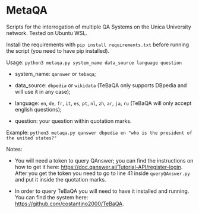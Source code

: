 # MetaQA
Scripts for the interrogation of multiple QA Systems on the Unica University network. Tested on Ubuntu WSL.

Install the requirements with
```pip install requirements.txt```
before running the script (you need to have pip installed).

Usage: ```python3 metaqa.py system_name data_source language question```

- system_name: ```qanswer``` or ```tebaqa```;

- data_source: ```dbpedia``` or ```wikidata``` (TeBaQA only supports DBpedia and will use it in any case);

- language: ```en```, ```de```, ```fr```, ```it```, ```es```, ```pt```, ```nl```, ```zh```, ```ar```, ```ja```, ```ru``` (TeBaQA will only accept english questions);

- question: your question within quotation marks.

Example: ```python3 metaqa.py qanswer dbpedia en "who is the president of the united states?"```

Notes:

- You will need a token to query QAnswer; you can find the instructions on how to get it here: https://doc.qanswer.ai/Tutorial-API/register-login.
After you get the token you need to go to line 41 inside ```queryQAnswer.py``` and put it inside the quotation marks.

- In order to query TeBaQA you will need to have it installed and running. You can find the system here: https://github.com/costantino2000/TeBaQA.
